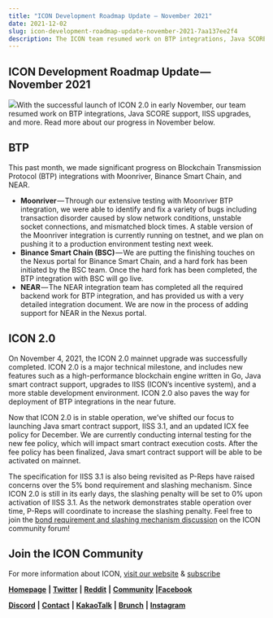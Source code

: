 ```yaml
---
title: "ICON Development Roadmap Update — November 2021"
date: 2021-12-02
slug: icon-development-roadmap-update-november-2021-7aa137ee2f4
description: The ICON team resumed work on BTP integrations, Java SCORE support and IISS upgrades
---
```


## ICON Development Roadmap Update — November 2021

![](https://cdn-images-1.medium.com/max/800/1*_M4Fl4rhcFwQHo0ko0j1WQ.jpeg)With the successful launch of ICON 2.0 in early November, our team resumed work on BTP integrations, Java SCORE support, IISS upgrades, and more. Read more about our progress in November below.

## BTP

This past month, we made significant progress on Blockchain Transmission Protocol (BTP) integrations with Moonriver, Binance Smart Chain, and NEAR.

* **Moonriver** — Through our extensive testing with Moonriver BTP integration, we were able to identify and fix a variety of bugs including transaction disorder caused by slow network conditions, unstable socket connections, and mismatched block times. A stable version of the Moonriver integration is currently running on testnet, and we plan on pushing it to a production environment testing next week.
* **Binance Smart Chain (BSC)** — We are putting the finishing touches on the Nexus portal for Binance Smart Chain, and a hard fork has been initiated by the BSC team. Once the hard fork has been completed, the BTP integration with BSC will go live.
* **NEAR** — The NEAR integration team has completed all the required backend work for BTP integration, and has provided us with a very detailed integration document. We are now in the process of adding support for NEAR in the Nexus portal.

## ICON 2.0

On November 4, 2021, the ICON 2.0 mainnet upgrade was successfully completed. ICON 2.0 is a major technical milestone, and includes new features such as a high-performance blockchain engine written in Go, Java smart contract support, upgrades to IISS (ICON’s incentive system), and a more stable development environment. ICON 2.0 also paves the way for deployment of BTP integrations in the near future.

Now that ICON 2.0 is in stable operation, we’ve shifted our focus to launching Java smart contract support, IISS 3.1, and an updated ICX fee policy for December. We are currently conducting internal testing for the new fee policy, which will impact smart contract execution costs. After the fee policy has been finalized, Java smart contract support will be able to be activated on mainnet.

The specification for IISS 3.1 is also being revisited as P-Reps have raised concerns over the 5% bond requirement and slashing mechanism. Since ICON 2.0 is still in its early days, the slashing penalty will be set to 0% upon activation of IISS 3.1. As the network demonstrates stable operation over time, P-Reps will coordinate to increase the slashing penalty. Feel free to join the [bond requirement and slashing mechanism discussion](https://forum.icon.community/t/iiss-3-p-reps-penalty-mechanisms-and-bond-management/2330) on the ICON community forum!

## Join the ICON Community

For more information about ICON, [visit our website](https://icon.foundation/) & [subscribe](https://mailchi.mp/icon.foundation/icon-20)

[**Homepage**](https://icon.foundation/) **|** [**Twitter**](https://twitter.com/helloiconworld) **|** [**Reddit**](https://www.reddit.com/r/helloicon/) **|** [**Community**](https://forum.icon.community/) **|**[**Facebook**](https://www.facebook.com/helloicon/)

[**Discord**](https://discord.gg/x6DxjxfP24) **|** [**Contact**](mailto:hello@icon.foundation) **|** [**KakaoTalk**](https://open.kakao.com/o/gMAFhdS) **|** [**Brunch**](https://brunch.co.kr/@helloiconworld) **|** [**Instagram**](https://www.instagram.com/helloiconworld/)

